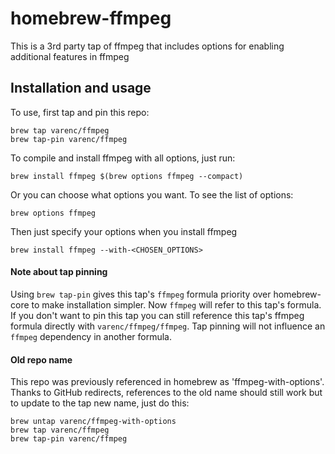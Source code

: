 # homebrew-ffmpeg
This is a 3rd party tap of ffmpeg that includes options for enabling additional features in ffmpeg

## Installation and usage

To use, first tap and pin this repo:
```
brew tap varenc/ffmpeg
brew tap-pin varenc/ffmpeg
```

To compile and install ffmpeg with all options, just run:
```
brew install ffmpeg $(brew options ffmpeg --compact)
```

Or you can choose what options you want. To see the list of options:
```
brew options ffmpeg
```

Then just specify your options when you install ffmpeg
```
brew install ffmpeg --with-<CHOSEN_OPTIONS>
```


#### Note about tap pinning
Using `brew tap-pin` gives this tap's `ffmpeg` formula priority over homebrew-core to make installation simpler.  Now `ffmpeg` will refer to this tap's formula.  If you don't want to pin this tap you can still reference this tap's ffmpeg formula directly with `varenc/ffmpeg/ffmpeg`. Tap pinning will not influence an `ffmpeg` dependency in another formula.

#### Old repo name
This repo was previously referenced in homebrew as 'ffmpeg-with-options'. Thanks to GitHub redirects, references to the old name should still work but to update to the tap new name,	just do	this:
```
brew untap varenc/ffmpeg-with-options
brew tap varenc/ffmpeg
brew tap-pin varenc/ffmpeg
```
